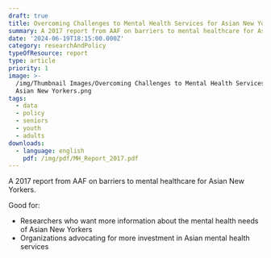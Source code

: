 ```yaml
---
draft: true
title: Overcoming Challenges to Mental Health Services for Asian New Yorkers
summary: A 2017 report from AAF on barriers to mental healthcare for Asian New Yorkers.
date: '2024-06-19T18:15:00.000Z'
category: researchAndPolicy
typeOfResource: report
type: article
priority: 1
image: >-
  /img/Thumbnail Images/Overcoming Challenges to Mental Health Services for
  Asian New Yorkers.png
tags:
  - data
  - policy
  - seniors
  - youth
  - adults
downloads:
  - language: english
    pdf: /img/pdf/MH_Report_2017.pdf
---
```



A 2017 report from AAF on barriers to mental healthcare for Asian New Yorkers.

Good for:

* Researchers who want more information about the mental health needs of Asian New Yorkers
* Organizations advocating for more investment in Asian mental health services 
